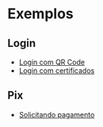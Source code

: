 # Exemplos

## Login
 - [Login com QR Code](./login-qrcode.md)
 - [Login com certificados](./login-certificate.md)

## Pix
 - [Solicitando pagamento](./pix.md)